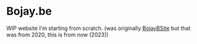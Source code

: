 # Bojay.be
WIP website I'm starting from scratch. 
(was originally [BojayBSite](https://github.com/BojayB/BojayBSite) but that was from 2020, this is from now (2023))
